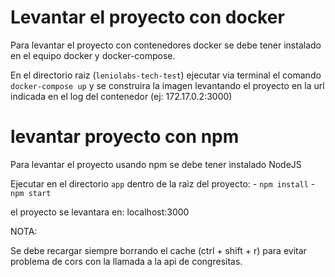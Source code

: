 # Levantar el proyecto con docker

Para levantar el proyecto con contenedores docker se debe tener instalado en el equipo docker y docker-compose.

En el directorio raiz (`leniolabs-tech-test`) ejecutar via terminal el comando `docker-compose up` y se construira la imagen levantando el proyecto en la url indicada en el log del contenedor (ej: 172.17.0.2:3000)

# levantar proyecto con npm

Para levantar el proyecto usando npm se debe tener instalado NodeJS

Ejecutar en el directorio `app` dentro de la raiz del proyecto:
    - `npm install`
    - `npm start`

el proyecto se levantara en: localhost:3000

NOTA: 

Se debe recargar siempre borrando el cache (ctrl + shift + r) para evitar problema de cors con la llamada a la api de congresitas.